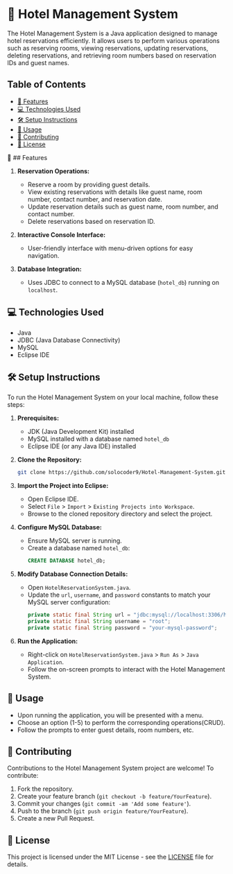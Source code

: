 # 🏨 Hotel Management System

The Hotel Management System is a Java application designed to manage hotel reservations efficiently. It allows users to perform various operations such as reserving rooms, viewing reservations, updating reservations, deleting reservations, and retrieving room numbers based on reservation IDs and guest names.

## Table of Contents

- [🌟 Features](#features)
- [💻 Technologies Used](#technologies-used)
- [🛠️ Setup Instructions](#setup-instructions)
- [🚀 Usage](#usage)
- [🤝 Contributing](#contributing)
- [📝 License](#license)

🌟 ## Features

1. **Reservation Operations:**
   - Reserve a room by providing guest details.
   - View existing reservations with details like guest name, room number, contact number, and reservation date.
   - Update reservation details such as guest name, room number, and contact number.
   - Delete reservations based on reservation ID.

2. **Interactive Console Interface:**
   - User-friendly interface with menu-driven options for easy navigation.

3. **Database Integration:**
   - Uses JDBC to connect to a MySQL database (`hotel_db`) running on `localhost`.

## 💻 Technologies Used

- Java
- JDBC (Java Database Connectivity)
- MySQL
- Eclipse IDE

## 🛠️ Setup Instructions

To run the Hotel Management System on your local machine, follow these steps:

1. **Prerequisites:**
   - JDK (Java Development Kit) installed
   - MySQL installed with a database named `hotel_db`
   - Eclipse IDE (or any Java IDE) installed

2. **Clone the Repository:**
   ```bash
   git clone https://github.com/solocoder9/Hotel-Management-System.git

3. **Import the Project into Eclipse:**
   - Open Eclipse IDE.
   - Select `File` > `Import` > `Existing Projects into Workspace`.
   - Browse to the cloned repository directory and select the project.

4. **Configure MySQL Database:**
   - Ensure MySQL server is running.
   - Create a database named `hotel_db`:
     ```sql
     CREATE DATABASE hotel_db;
     ```

5. **Modify Database Connection Details:**
   - Open `HotelReservationSystem.java`.
   - Update the `url`, `username`, and `password` constants to match your MySQL server configuration:
     ```java
     private static final String url = "jdbc:mysql://localhost:3306/hotel_db";
     private static final String username = "root";
     private static final String password = "your-mysql-password";
     ```

6. **Run the Application:**
   - Right-click on `HotelReservationSystem.java` > `Run As` > `Java Application`.
   - Follow the on-screen prompts to interact with the Hotel Management System.

## 🚀 Usage

- Upon running the application, you will be presented with a menu.
- Choose an option (1-5) to perform the corresponding operations(CRUD).
- Follow the prompts to enter guest details, room numbers, etc.

## 🤝 Contributing

Contributions to the Hotel Management System project are welcome! To contribute:

1. Fork the repository.
2. Create your feature branch (`git checkout -b feature/YourFeature`).
3. Commit your changes (`git commit -am 'Add some feature'`).
4. Push to the branch (`git push origin feature/YourFeature`).
5. Create a new Pull Request.

## 📝 License

This project is licensed under the MIT License - see the [LICENSE](LICENSE) file for details.

